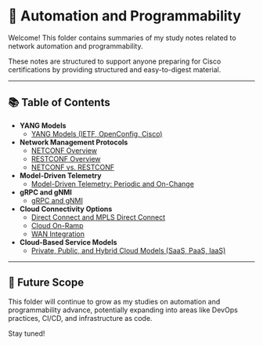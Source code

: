 # 🤖 Automation and Programmability

Welcome! This folder contains summaries of my study notes related to network automation and programmability.

These notes are structured to support anyone preparing for Cisco certifications by providing structured and easy-to-digest material.

---

## 📚 Table of Contents

- **YANG Models**
  - [YANG Models (IETF, OpenConfig, Cisco)](yang-models.md)
- **Network Management Protocols**
  - [NETCONF Overview](netconf.md)
  - [RESTCONF Overview](restconf.md)
  - [NETCONF vs. RESTCONF](netconf-vs-restconf.md)
- **Model-Driven Telemetry**
  - [Model-Driven Telemetry: Periodic and On-Change](model-driven-telemetry.md)
- **gRPC and gNMI**
  - [gRPC and gNMI](grpc-gnmi.md)
- **Cloud Connectivity Options**
  - [Direct Connect and MPLS Direct Connect](direct-connect.md)
  - [Cloud On-Ramp](cloud-on-ramp.md)
  - [WAN Integration](wan-integration.md)
- **Cloud-Based Service Models**
  - [Private, Public, and Hybrid Cloud Models (SaaS, PaaS, IaaS)](cloud-based-services.md)

---

## 🔄 Future Scope

This folder will continue to grow as my studies on automation and programmability advance, potentially expanding into areas like DevOps practices, CI/CD, and infrastructure as code.

Stay tuned!



